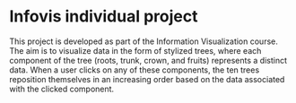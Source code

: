# Infovis individual project

This project is developed as part of the Information Visualization course.
The aim is to visualize data in the form of stylized trees, where each component of the tree (roots, trunk, crown, and fruits) represents a distinct data. When a user clicks on any of these components, the ten trees reposition themselves in an increasing order based on the data associated with the clicked component.